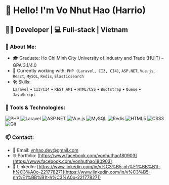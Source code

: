 # 👋 Hello! I'm Vo Nhut Hao (Harrio)
## 👨‍💻 Developer | 💻 Full-stack | Vietnam

### 🧠 About Me:
- 🎓 Graduate: Ho Chi Minh City University of Industry and Trade (HUIT) – GPA 3.1/4.0  
- 💼 Currently working with: `PHP (Laravel, CI3, CI4)`, `ASP.NET`, `Vue.js`, `React`, `MySQL`, `Redis`, `Elasticsearch`
- 🛠 Skills:  
  `Laravel` • `CI3/CI4` • `REST API` • `HTML/CSS` • `Bootstrap` • `Queue` • `JavaScript`  

### 🔧 Tools & Technologies:
![PHP](https://img.shields.io/badge/-PHP-777BB4?style=flat-square&logo=php&logoColor=white)
![Laravel](https://img.shields.io/badge/-Laravel-F55247?style=flat-square&logo=laravel&logoColor=white)
![ASP.NET](https://img.shields.io/badge/-ASP.NET-512BD4?style=flat-square&logo=.net&logoColor=white)
![Vue.js](https://img.shields.io/badge/-Vue.js-4FC08D?style=flat-square&logo=vue.js&logoColor=white)
![MySQL](https://img.shields.io/badge/-MySQL-00758F?style=flat-square&logo=mysql&logoColor=white)
![Redis](https://img.shields.io/badge/-Redis-DC382D?style=flat-square&logo=redis&logoColor=white)
![HTML5](https://img.shields.io/badge/-HTML5-E34F26?style=flat-square&logo=html5&logoColor=white)
![CSS3](https://img.shields.io/badge/-CSS3-1572B6?style=flat-square&logo=css3)
![Git](https://img.shields.io/badge/-Git-F05032?style=flat-square&logo=git&logoColor=white)

### 📫 Contact:
- 📧 Email: vnhao.dev@gmail.com  
- 🌐 Portfolio: [https://www.facebook.com/vonhuthao180903](https://www.facebook.com/vonhuthao180903)  
- 💼 LinkedIn: [https://www.linkedin.com/in/v%C3%B5-nh%E1%BB%B1t-h%C3%A0o-221778271](https://www.linkedin.com/in/v%C3%B5-nh%E1%BB%B1t-h%C3%A0o-221778271)
